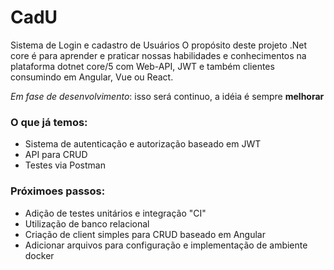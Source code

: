 # CadU
Sistema de Login e cadastro de Usuários
O propósito deste projeto .Net core é para aprender e praticar nossas habilidades e conhecimentos na plataforma dotnet core/5 com Web-API, JWT e também clientes consumindo em Angular, Vue ou React.

_Em fase de desenvolvimento_:
   isso será continuo, a idéia é sempre **melhorar**

### O que já temos:
- Sistema de autenticação e autorização baseado em JWT
- API para CRUD
- Testes via Postman

### Próximoes passos:
- Adição de testes unitários e integração "CI"
- Utilização de banco relacional
- Criação de client simples para CRUD baseado em Angular
- Adicionar arquivos para configuração e implementação de ambiente docker
